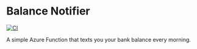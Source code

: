 # Balance Notifier

[![CI](https://github.com/adyavanapalli/BalanceNotifier/actions/workflows/ci.yaml/badge.svg?branch=main)](https://github.com/adyavanapalli/BalanceNotifier/actions/workflows/ci.yaml)

A simple Azure Function that texts you your bank balance every morning.
